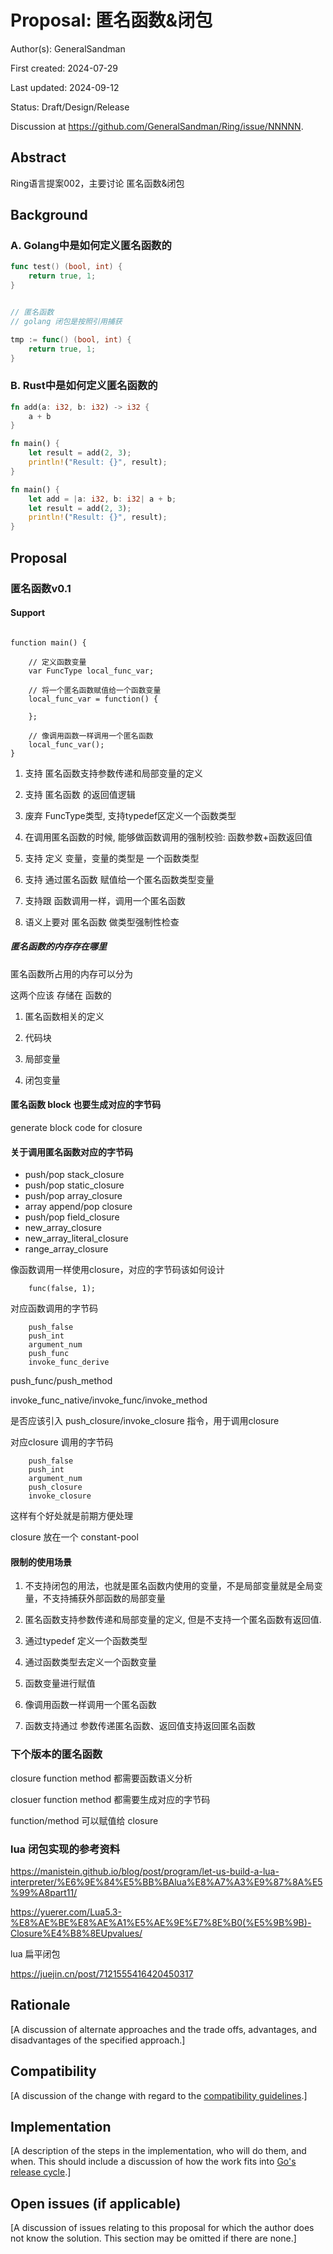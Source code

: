 
# Proposal: 匿名函数&闭包

Author(s): GeneralSandman

First created: 2024-07-29

Last updated: 2024-09-12

Status: Draft/Design/Release

Discussion at https://github.com/GeneralSandman/Ring/issue/NNNNN.

## Abstract

Ring语言提案002，主要讨论 匿名函数&闭包

## Background

### A. Golang中是如何定义匿名函数的

```go
func test() (bool, int) {
    return true, 1;
}


// 匿名函数
// golang 闭包是按照引用捕获

tmp := func() (bool, int) {
    return true, 1;
}
```

### B. Rust中是如何定义匿名函数的

```rust
fn add(a: i32, b: i32) -> i32 {
    a + b
}

fn main() {
    let result = add(2, 3);
    println!("Result: {}", result);
}

```

```rust
fn main() {
    let add = |a: i32, b: i32| a + b;
    let result = add(2, 3);
    println!("Result: {}", result);
}
```



## Proposal


### 匿名函数v0.1


#### Support

```ring

function main() {

    // 定义函数变量 
    var FuncType local_func_var;

    // 将一个匿名函数赋值给一个函数变量
    local_func_var = function() {

    };

    // 像调用函数一样调用一个匿名函数
    local_func_var();
}

```



1. 支持 匿名函数支持参数传递和局部变量的定义
2. 支持 匿名函数 的返回值逻辑
3. 废弃 FuncType类型, 支持typedef区定义一个函数类型
4. 在调用匿名函数的时候, 能够做函数调用的强制校验: 函数参数+函数返回值




1. 支持 定义 变量，变量的类型是 一个函数类型
2. 支持 通过匿名函数 赋值给一个匿名函数类型变量
3. 支持跟 函数调用一样，调用一个匿名函数
4. 语义上要对 匿名函数 做类型强制性检查

##### 匿名函数的内存存在哪里

匿名函数所占用的内存可以分为

这两个应该 存储在 函数的
1. 匿名函数相关的定义
2. 代码块

1. 局部变量
2. 闭包变量


#### 匿名函数 block 也要生成对应的字节码


generate block code for closure 



#### 关于调用匿名函数对应的字节码


- push/pop stack_closure
- push/pop static_closure
- push/pop array_closure
- array append/pop closure
- push/pop field_closure
- new_array_closure
- new_array_literal_closure
- range_array_closure


像函数调用一样使用closure，对应的字节码该如何设计

```ring
    func(false, 1);
```


对应函数调用的字节码

```
    push_false
    push_int
    argument_num
    push_func
    invoke_func_derive
```

push_func/push_method

invoke_func_native/invoke_func/invoke_method

是否应该引入 push_closure/invoke_closure 指令，用于调用closure


对应closure 调用的字节码

```
    push_false
    push_int
    argument_num
    push_closure
    invoke_closure
```

这样有个好处就是前期方便处理


closure 放在一个 constant-pool



#### 限制的使用场景

1. 不支持闭包的用法，也就是匿名函数内使用的变量，不是局部变量就是全局变量，不支持捕获外部函数的局部变量
2. 匿名函数支持参数传递和局部变量的定义, 但是不支持一个匿名函数有返回值.



2. 通过typedef 定义一个函数类型
3. 通过函数类型去定义一个函数变量
4. 函数变量进行赋值
5. 像调用函数一样调用一个匿名函数
6. 函数支持通过 参数传递匿名函数、返回值支持返回匿名函数







### 下个版本的匿名函数

closure function method 都需要函数语义分析

closuer function method 都需要生成对应的字节码

function/method 可以赋值给 closure


### lua 闭包实现的参考资料

https://manistein.github.io/blog/post/program/let-us-build-a-lua-interpreter/%E6%9E%84%E5%BB%BAlua%E8%A7%A3%E9%87%8A%E5%99%A8part11/

https://yuerer.com/Lua5.3-%E8%AE%BE%E8%AE%A1%E5%AE%9E%E7%8E%B0(%E5%9B%9B)-Closure%E4%B8%8EUpvalues/


lua 扁平闭包

https://juejin.cn/post/7121555416420450317



## Rationale

[A discussion of alternate approaches and the trade offs, advantages, and disadvantages of the specified approach.]

## Compatibility

[A discussion of the change with regard to the
[compatibility guidelines](https://go.dev/doc/go1compat).]

## Implementation

[A description of the steps in the implementation, who will do them, and when.
This should include a discussion of how the work fits into [Go's release cycle](https://go.dev/wiki/Go-Release-Cycle).]

## Open issues (if applicable)

[A discussion of issues relating to this proposal for which the author does not
know the solution. This section may be omitted if there are none.]